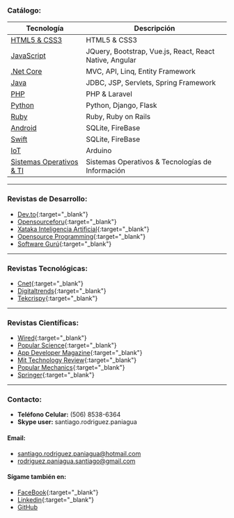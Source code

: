 ### Catálogo:

| Tecnología              | Descripción                                    | 
| ----------------------- | ---------------------------------------------- | 
| [HTML5 & CSS3](https://profesantiago.github.io/HTMLCSS) | HTML5 & CSS3 |
| [JavaScript](https://profesantiago.github.io/JavaScript)| JQuery, Bootstrap, Vue.js, React, React Native, Angular |
| [.Net Core](https://profesantiago.github.io/NetCore)| MVC, API, Linq, Entity Framework |
| [Java](https://profesantiago.github.io/CursoJava)   | JDBC, JSP, Servlets, Spring Framework     |
| [PHP](https://profesantiago.github.io/PHP)          | PHP & Laravel          |
| [Python](https://profesantiago.github.io/Python)    | Python, Django, Flask  |
| [Ruby](https://profesantiago.github.io/Ruby)        | Ruby, Ruby on Rails    |
| [Android](https://profesantiago.github.io/Android)  | SQLite, FireBase       |
| [Swift](https://profesantiago.github.io/Swift)      | SQLite, FireBase       |
| [IoT](https://profesantiago.github.io/IoT)          | Arduino                |
| [Sistemas Operativos & TI](https://profesantiago.github.io/TI-OS)| Sistemas Operativos & Tecnologías de Información      |  

------------
### Revistas de Desarrollo:
- [Dev.to](https://dev.to/){:target="_blank"}
- [Opensourceforu](https://opensourceforu.com/category/type-of-audiences/developers/){:target="_blank"}
- [Xataka Inteligencia Artificial](https://www.xataka.com/categoria/inteligencia-artificial){:target="_blank"}
- [Opensource Programming](https://opensource.com/tags/programming){:target="_blank"}
- [Software Gurú](https://sg.com.mx/){:target="_blank"}

------------
### Revistas Tecnológicas:
- [Cnet](https://www.cnet.com/es/){:target="_blank"}
- [Digitaltrends](https://es.digitaltrends.com/){:target="_blank"}
- [Tekcrispy](https://www.tekcrispy.com/){:target="_blank"}

------------
### Revistas Científicas:
- [Wired](https://www.wired.com/){:target="_blank"}
- [Popular Science](https://www.popsci.com/){:target="_blank"}
- [App Developer Magazine](https://appdevelopermagazine.com/){:target="_blank"}
- [Mit Technology Review](https://www.technologyreview.com/){:target="_blank"}
- [Popular Mechanics](https://www.popularmechanics.com/){:target="_blank"}
- [Springer](https://www.springer.com/la){:target="_blank"}

------------
### Contacto:
- **Teléfono Celular:** (506) 8538-6364
- **Skype user:** santiago.rodriguez.paniagua

#### Email:
- santiago.rodriguez.paniagua@hotmail.com
- rodriguez.paniagua.santiago@gmail.com

#### Sígame también en:
- [FaceBook](https://www.facebook.com/santiago.rodriguez.paniagua){:target="_blank"}
- [Linkedin](https://www.linkedin.com/in/santiago-rodriguez-paniagua/){:target="_blank"}
- [GitHub](https://github.com/ProfeSantiago)
